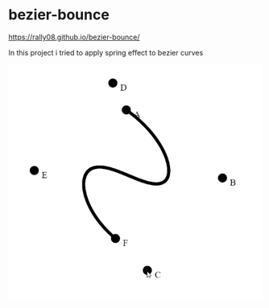 # bezier-bounce

https://rally08.github.io/bezier-bounce/

In this project i tried to apply spring effect to bezier curves

![](https://github.com/RaLLy08/bezier-bounce/blob/main/GIF.gif)

